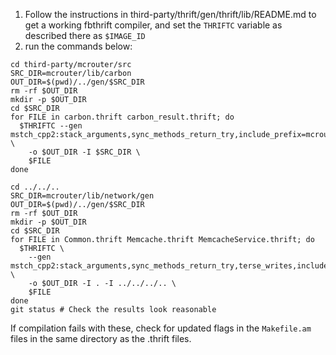 1. Follow the instructions in third-party/thrift/gen/thrift/lib/README.md to get
   a working fbthrift compiler, and set the `THRIFTC` variable as described there
   as `$IMAGE_ID`
2. run the commands below:

```
cd third-party/mcrouter/src
SRC_DIR=mcrouter/lib/carbon
OUT_DIR=$(pwd)/../gen/$SRC_DIR
rm -rf $OUT_DIR
mkdir -p $OUT_DIR
cd $SRC_DIR
for FILE in carbon.thrift carbon_result.thrift; do
  $THRIFTC --gen mstch_cpp2:stack_arguments,sync_methods_return_try,include_prefix=mcrouter/lib/carbon/ \
    -o $OUT_DIR -I $SRC_DIR \
    $FILE
done

cd ../../..
SRC_DIR=mcrouter/lib/network/gen
OUT_DIR=$(pwd)/../gen/$SRC_DIR
rm -rf $OUT_DIR
mkdir -p $OUT_DIR
cd $SRC_DIR
for FILE in Common.thrift Memcache.thrift MemcacheService.thrift; do
  $THRIFTC \
    --gen mstch_cpp2:stack_arguments,sync_methods_return_try,terse_writes,include_prefix=mcrouter/lib/network/gen/ \
    -o $OUT_DIR -I . -I ../../../.. \
    $FILE
done
git status # Check the results look reasonable
```

If compilation fails with these, check for updated flags in the `Makefile.am` files
in the same directory as the .thrift files.
